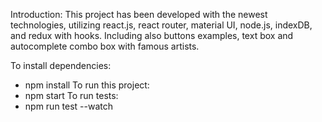 Introduction:
This project has been developed with the newest technologies, utilizing react.js, react router, material UI, node.js, indexDB, and redux with hooks.
Including also buttons examples, text box and autocomplete combo box with famous artists.

To install dependencies:
- npm install 
To run this project:
- npm start
To run tests:
- npm run test --watch 
